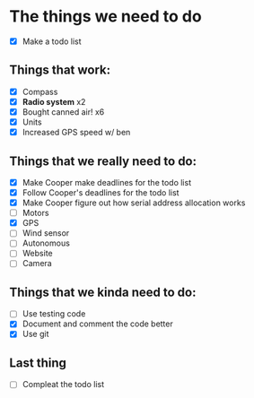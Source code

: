 # The things we need to do
- [x] Make a todo list 
## Things that work:
- [x] Compass
- [x] **Radio system** x2
- [x] Bought canned air! x6 
- [x] Units
- [x] Increased GPS speed w/ ben

## Things that we really need to do:
- [x] Make Cooper make deadlines for the todo list
- [x] Follow Cooper's deadlines for the todo list
- [x] Make Cooper figure out how serial address allocation works
- [ ] Motors
- [x] GPS 
- [ ] Wind sensor
- [ ] Autonomous
- [ ] Website
- [ ] Camera

## Things that we kinda need to do:
- [ ] Use testing code
- [x] Document and comment the code better
- [x] Use git
## Last thing
- [ ] Compleat the todo list